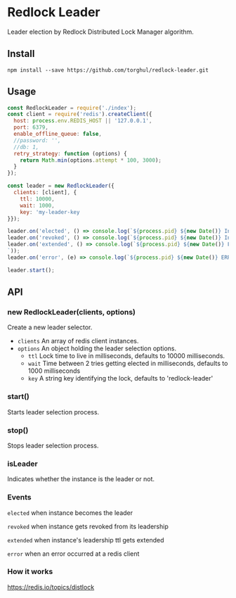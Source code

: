 Redlock Leader
==============
Leader election by Redlock Distributed Lock Manager algorithm.

## Install
```
npm install --save https://github.com/torghul/redlock-leader.git
```

## Usage
``` javascript
const RedlockLeader = require('./index');
const client = require('redis').createClient({
  host: process.env.REDIS_HOST || '127.0.0.1',
  port: 6379,
  enable_offline_queue: false,
  //password: '',
  //db: 1,
  retry_strategy: function (options) {
    return Math.min(options.attempt * 100, 3000);
  }
});

const leader = new RedlockLeader({
  clients: [client], {
    ttl: 10000,
    wait: 1000,
    key: 'my-leader-key
}});

leader.on('elected', () => console.log(`${process.pid} ${new Date()} Instance is elected as leader.`));
leader.on('revoked', () => console.log(`${process.pid} ${new Date()} Instance is no longer the leader.`));
leader.on('extended', () => console.log(`${process.pid} ${new Date()} Leadership status of instance is extended.
`));
leader.on('error', (e) => console.log(`${process.pid} ${new Date()} ERROR`, e));

leader.start();
```

## API
### new RedlockLeader(clients, options)
Create a new leader selector.

  * `clients` An array of redis client instances.
  * `options` An object holding the leader selection options.
    * `ttl` Lock time to live in milliseconds, defaults to 10000 milliseconds.
    * `wait` Time between 2 tries getting elected in milliseconds, defaults to 1000 milliseconds
    * `key` A string key identifying the lock, defaults to 'redlock-leader'

### start()
Starts leader selection process.

### stop()
Stops leader selection process.

### isLeader
Indicates whether the instance is the leader or not.

### Events
`elected` when instance becomes the leader

`revoked` when instance gets revoked from its leadership

`extended` when instance's leadership ttl gets extended

`error` when an error occurred at a redis client

### How it works
https://redis.io/topics/distlock
